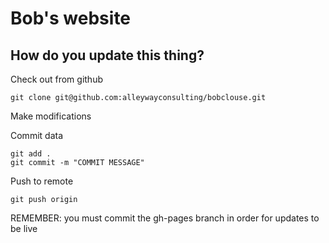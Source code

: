 # Bob's website

## How do you update this thing?

Check out from github

    git clone git@github.com:alleywayconsulting/bobclouse.git


Make modifications

Commit data

    git add .
    git commit -m "COMMIT MESSAGE"

Push to remote

    git push origin

REMEMBER: you must commit the gh-pages branch in order for updates to be live